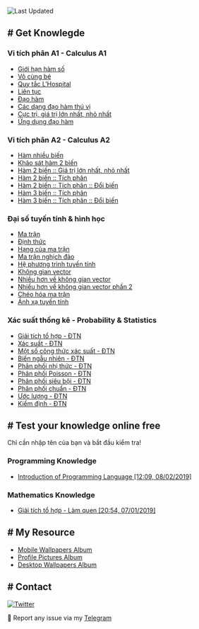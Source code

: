 ![Last Updated](https://img.shields.io/badge/Last%20Updated-04/06/2019,%2021:23-green.svg)

## # Get Knowlegde
### Vi tích phân A1 - Calculus A1
- [Giới hạn hàm số](Calculus/A1/limits)
- [Vô cùng bé](Calculus/A1/infinitesimal)
- [Quy tắc L'Hospital](Calculus/A1/l'hospital)
- [Liên tục](Calculus/A1/continuity)
- [Đạo hàm](Calculus/A1/derivative)
- [Các dạng đạo hàm thú vị](Calculus/A1/derivative1)
- [Cực trị, giá trị lớn nhất, nhỏ nhất](Calculus/A1/extreme_minmax)
- [Ứng dụng đạo hàm](Calculus/A1/derivative_in_your_life)

### Vi tích phân A2 - Calculus A2
- [Hàm nhiều biến](Calculus/A2/function_more_args)
- [Khảo sát hàm 2 biến](Calculus/A2/function_2args)
- [Hàm 2 biến :: Giá trị lớn nhất, nhỏ nhất](Calculus/A2/function_2args_minmax)
- [Hàm 2 biến :: Tích phân](Calculus/A2/function_2args_integral)
- [Hàm 2 biến :: Tích phân :: Đổi biến](Calculus/A2/function_2args_integral_var)
- [Hàm 3 biến :: Tích phân](Calculus/A2/function_3args_integral)
- [Hàm 3 biến :: Tích phân :: Đổi biến](Calculus/A2/function_3args_integral_var)

###  Đại số tuyến tính & hình học
- [Ma trận ](https://gist.github.com/taiprogramer/0d19f4f863c876829b1d044fcb1dec6c)
- [Định thức](https://gist.github.com/taiprogramer/928b5fa3f6368b434ea11f4cc9cef91a)
- [Hạng của ma trận](https://gist.github.com/taiprogramer/09992eadaf903726bea5d82edef0105e)
- [Ma trận nghịch đảo](https://gist.github.com/taiprogramer/dc1e209bd60122bcd6b5d0cbc1b1fb59)
- [Hệ phương trình tuyến tính](https://gist.github.com/taiprogramer/202d45745d1516c6a28cf93d7ce2dc93)
- [Không gian vector](https://gist.github.com/taiprogramer/edaebd995087edacd87c7e64cc0511eb)
- [Nhiều hơn về không gian vector](https://gist.github.com/taiprogramer/eec0bf781a18eca750b0f4092c6c8ed3)
- [Nhiều hơn về không gian vector phần 2](https://gist.github.com/taiprogramer/1d7c47dff985f4ea1b49fa8f54f831a4)
- [Chéo hóa ma trận](https://gist.github.com/taiprogramer/61e92a1a88b75b9107993a17970f0e10)
- [Ánh xạ tuyến tính](https://gist.github.com/taiprogramer/347952281f4cf74fa5fd3abffec83570)

### Xác suất thống kê - Probability & Statistics
- [Giải tích tổ hợp - ĐTN](https://gist.github.com/taiprogramer/9f9371fc13e7526f5f9fb6edba52d6c9)
- [Xác suất - ĐTN](https://gist.github.com/taiprogramer/64a707614dc356800441917f9db67a7f)
- [Một số công thức xác suất - ĐTN](https://gist.github.com/taiprogramer/346c6ce3b134ebde8da53e20dc85feb7)
- [Biến ngẫu nhiên - ĐTN](https://gist.github.com/taiprogramer/fe682019b86f38860eb4312252af2db2)
- [Phân phối nhị thức - ĐTN](https://gist.github.com/taiprogramer/6bd492010abdfeba8484a7f112913387)
- [Phân phối Poisson - ĐTN](https://gist.github.com/taiprogramer/bfee09c3ec0a084ad093ca22b2a7a67f)
- [Phân phối siêu bội - ĐTN](https://gist.github.com/taiprogramer/e56e6555fc05aaab0dfc4f153ed01c2c)
- [Phân phối chuẩn - ĐTN](https://gist.github.com/taiprogramer/80a404491d0f5cbe6fdb987841a34f5a)
- [Ước lượng - ĐTN](https://gist.github.com/taiprogramer/6257473dffbe190ef2e85461e36bd4d8)
- [Kiểm định - ĐTN](https://gist.github.com/taiprogramer/353cc3a0a451bca7e7a1d1a78146a238)

## # Test your knowledge online free
Chỉ cần nhập tên của bạn và bắt đầu kiểm tra!

### Programming Knowledge
- [Introduction of Programming Language [12:09, 08/02/2019]](https://testmoz.com/1965349)

### Mathematics Knowledge
- [Giải tích tổ hợp - Làm quen [20:54, 07/01/2019]](https://testmoz.com/1966791)

## # My Resource
- [Mobile Wallpapers Album](https://photos.app.goo.gl/VJWwfqSSizBuUmsp6)
- [Profile Pictures Album](https://photos.app.goo.gl/4hCtxLkckUwtGdbP8)
- [Desktop Wallpapers Album](https://photos.app.goo.gl/Ukefwbm7dev8VufUA)

## # Contact
[![Twitter](https://img.shields.io/twitter/follow/taiprogramer.svg?label=Follow&style=social)](https://twitter.com/taiprogramer) 

:love_letter: Report any issue via my [Telegram](https://t.me/taiprogramer)
